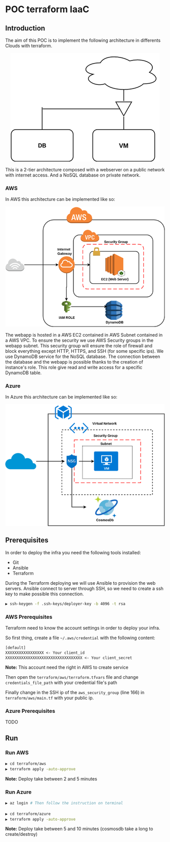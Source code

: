 # POC terraform IaaC

## Introduction

The aim of this POC is to implement the following architecture in differents Clouds with terraform.

<p align="center">
  <img src="docs/img/basicArchitecture.png"
  alt="Basic architecture"/>
</p>

This is a 2-tier architecture composed with a webserver on a public network with internet access. And a NoSQL database
on private network.

### AWS

In AWS this architecture can be implemented like so:

<p align="center">
  <img src="docs/img/aws_infra.png"
  alt="Aws corresponding architecture"/>
</p>

The webapp is hosted in a AWS EC2 contained in AWS Subnet contained in a AWS VPC.
To ensure the security we use AWS Security groups in the webapp subnet. This security group will ensure the role of
firewall and block everything except HTTP, HTTPS, and SSH (for some specific ips).
We use DynamoDB service for the NoSQL database.
The connection between the database and the webapp is possible thanks to the creation of instance's role. This role
give read and write access for a specific DynamoDB table.

### Azure

In Azure this architecture can be implemented like so:

<p align="center">
  <img src="docs/img/azure_infra.png"
  alt="Azure corresponding architecture"/>
</p>


## Prerequisites

In order to deploy the infra you need the following tools installed:

 - Git
 - Ansible
 - Terraform

During the Terraform deploying we will use Ansible to provision the web servers. Ansible connect to server through SSH,
so we need to create a ssh key to make possible this connection.

```bash
▶ ssh-keygen -f .ssh-keys/deployer-key -b 4096 -t rsa 
```

### AWS Prerequisites

Terraform need to know the account settings in order to deploy your infra.

So first thing, create a file `~/.aws/credential` with the following content:

    [default]
    XXXXXXXXXXXXXXXXX <- Your client_id
    XXXXXXXXXXXXXXXXXXXXXXXXXXXXXXXXXX <- Your client_secret

<b>Note:</b> This account need the right in AWS to create service

Then open the `terraform/aws/terraform.tfvars` file and change `credentials_file_path` with your credential file's path

Finally change in the SSH ip of the `aws_security_group` (line 166) in `terraform/aws/main.tf` with your public ip.

### Azure Prerequisites
TODO

## Run

### Run AWS

```bash
▶ cd terraform/aws
▶ terraform apply -auto-approve
```

<b>Note:</b> Deploy take between 2 and 5 minutes

### Run Azure

```bash
▶ az login # Then follow the instruction on terminal

▶ cd terraform/azure
▶ terraform apply -auto-approve
```

<b>Note:</b> Deploy take between 5 and 10 minutes (cosmosdb take a long to create/destroy)
